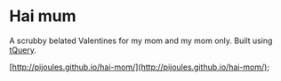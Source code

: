 # Hai mum
A scrubby belated Valentines for my mom and my mom only. Built using [tQuery](http://jeromeetienne.github.io/tquery/).

[http://pijoules.github.io/hai-mom/](http://pijoules.github.io/hai-mom/);
